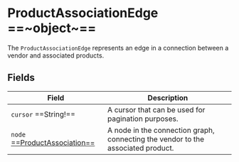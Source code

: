 # ProductAssociationEdge ==~object~==

The `ProductAssociationEdge` represents an edge in a connection between a vendor and associated products.

## Fields

| Field                         	| Description           	                                                                                                |
|-------------------------------	|-------------------------------------------------------------------------------------------------------------------------	|
| `cursor`  ==String!==           	| A cursor that can be used for pagination purposes.                                                                     	|
| `node` [ ==ProductAssociation== ](ProductAssociation.md) 	| A node in the connection graph, connecting the vendor to the associated product.           	    |

